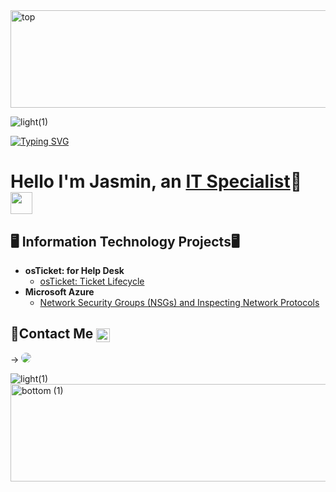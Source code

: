 <img width="1140" height="156" alt="top" src="https://github.com/user-attachments/assets/3ec50009-ef90-4ef3-b81a-916660fa517a" />

![light(1)](https://github.com/user-attachments/assets/834b007f-fd81-4e08-afeb-6db0fa21c9fd)



<a href="https://git.io/typing-svg"><img src="https://readme-typing-svg.herokuapp.com?font=Fira+Code&pause=500&color=8A8DF7&center=true&width=435&lines=Welcome!!!;Hello+I'm+Jasmin%2C+an+IT+Specialist+" alt="Typing SVG" /></a>
<h1>Hello I'm Jasmin, an <a href="https://www.linkedin.com/in/jasmin-brown-892114350/">IT Specialist</a>🤗 <img src="https://media.giphy.com/media/hvRJCLFzcasrR4ia7z/giphy.gif" width="35"></h1>
</h1> 

<h2>🖥️ Information Technology Projects🖥</h2>

- <b> osTicket: for Help Desk </b>
  - [osTicket: Ticket Lifecycle](https://github.com/JasminB-14/osTicket-Tickets)
- <b>Microsoft Azure</b>
  - [Network Security Groups (NSGs) and Inspecting Network Protocols](https://github.com/JasminB-14/azure-network-protocols/blob/main/README.md)

<h2>📩Contact Me <img align="center" alt="Jasmin | LinkedIn" width="22px" src="https://cdn.jsdelivr.net/npm/simple-icons@v3/icons/linkedin.svg" /></h2>

→ <a href="https://www.linkedin.com/in/jasmin-brown-892114350/" target="_blank"><img src="https://img.shields.io/badge/-LinkedIn-%230077B5?style=for-the-badge&logo=linkedin&logoColor=white" style="border-radius: 30px" target="_blank"></a> 


![light(1)](https://github.com/user-attachments/assets/14e6c8ae-4d3e-45d9-8ca9-6fb87787f70e)
<img width="1140" height="156" alt="bottom (1)" src="https://github.com/user-attachments/assets/d01665c0-6181-4a5c-bc28-c0d3c656d218" />
